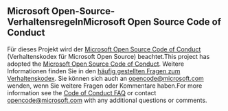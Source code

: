 ## <a name="microsoft-open-source-code-of-conduct"></a><span data-ttu-id="13877-101">Microsoft Open-Source-Verhaltensregeln</span><span class="sxs-lookup"><span data-stu-id="13877-101">Microsoft Open Source Code of Conduct</span></span>

<span data-ttu-id="13877-102">Für dieses Projekt wird der [Microsoft Open Source Code of Conduct](https://opensource.microsoft.com/codeofconduct/) (Verhaltenskodex für Microsoft Open Source) beachtet.</span><span class="sxs-lookup"><span data-stu-id="13877-102">This project has adopted the [Microsoft Open Source Code of Conduct](https://opensource.microsoft.com/codeofconduct/).</span></span>
<span data-ttu-id="13877-103">Weitere Informationen finden Sie in den [häufig gestellten Fragen zum Verhaltenskodex](https://opensource.microsoft.com/codeofconduct/faq/). Sie können sich auch an [opencode@microsoft.com](mailto:opencode@microsoft.com) wenden, wenn Sie weitere Fragen oder Kommentare haben.</span><span class="sxs-lookup"><span data-stu-id="13877-103">For more information see the [Code of Conduct FAQ](https://opensource.microsoft.com/codeofconduct/faq/) or contact [opencode@microsoft.com](mailto:opencode@microsoft.com) with any additional questions or comments.</span></span>
